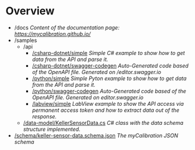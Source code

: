 # Overview

- /docs  *Content of the documentation page: https://mycalibration.github.io/*
- /samples
  - /api
    - [/csharp-dotnet/simple](https://github.com/mycalibration/mycalibration.github.io/tree/main/samples/api/csharp-dotnet/simple) *Simple C# example to show how to get data from the API and parse it.*
    - [/csharp-dotnet/swagger-codegen](https://github.com/mycalibration/mycalibration.github.io/tree/main/samples/api/csharp-dotnet/swagger-codegen)  *Auto-Generated code based of the OpenAPI file. Generated on /editor.swagger.io*  
    - [/python/simple](https://github.com/mycalibration/mycalibration.github.io/blob/main/samples/api/python/simple/get-data.py)  *Simple Pyton example to show how to get data from the API and parse it.* 
    - [/python/swagger-codegen](https://github.com/mycalibration/mycalibration.github.io/tree/main/samples/api/python/swagger-codegen)    *Auto-Generated code based of the OpenAPI file. Generated on editor.swagger.io*  
    - [/labview/simple](https://github.com/mycalibration/mycalibration.github.io/blob/main/samples/api/labview/simple/)  *LabView example to show the API access via permanent access token and how to extract data out of the response.* 
  - [/data-model/KellerSensorData.cs](https://github.com/mycalibration/mycalibration.github.io/blob/main/samples/data-model/KellerSensorData.cs)  *C# class with the data schema structure implemented.*  
- [/schema/keller-sensor-data.schema.json](https://github.com/mycalibration/mycalibration.github.io/blob/main/schema/keller-sensor-data.schema.json)  *The myCalibration JSON schema*  

